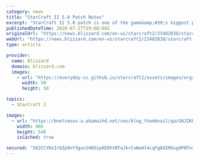 ```yaml
---
category: news
title: "StarCraft II 5.0 Patch Notes"
excerpt: "StarCraft II 5.0 patch is one of the game&amp;#39;s biggest patches! To celebrate the 10th anniversary, we&amp;#39;ve made a major update to the game, and check out the details here."
publishedDateTime: 2020-07-27T19:00:00Z
originalUrl: "https://news.blizzard.com/en-us/starcraft2/23482838/starcraft-ii-5-0-patch-notes"
webUrl: "https://news.blizzard.com/en-us/starcraft2/23482838/starcraft-ii-5-0-patch-notes"
type: article

provider:
  name: Blizzard
  domain: blizzard.com
  images:
    - url: "https://everyday-cc.github.io/starcraft2/assets/images/organizations/blizzard.com-50x50.jpg"
      width: 50
      height: 50

topics:
  - StarCraft 2

images:
  - url: "https://bnetcmsus-a.akamaihd.net/cms/blog_thumbnail/ga/GAJZKEC09RPX1554829654442.jpg"
    width: 960
    height: 540
    isCached: true

secured: "S82CCYHsIrbZp9nY3gacU40UipAE0htNTaJkrCvWeAl4cqFg842MGsg4P0TnybqU+ZErx+rQLuROLj8GnwlxwbtO+COxMtyaYCJO3AmKYnGCaG9H002B3Zodr+ZME2pOdlUFccEyDXiJbKUSlNbTAqX7L1lwaFHg5xUiGHXElvArO6DLzDWgX/iYiZb99aX/zJk+xGqPz1yoIFwiEzXld+bddfSYtjW0CvR+4GKzCd2L7IV3Tq/sSen5EqLm3/7lK/6iRR5HO9U/+U6DLv4EOeFv7vf5Y5Lhrow3X05Aghv5WOUWhGdu8mxuxy+nRDxA193lm3gxgs+l6oOHCSE9x5S5VxLex3ltul48aIl1HmM=;x2aEtKNUBOTcZOa+BxuzPQ=="
---
```


